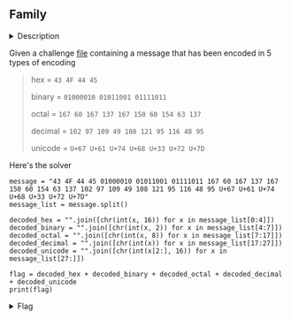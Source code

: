 ## Family

<details>
  <summary>Description</summary>
  
  > [null]
  
  > Flag Format: CODEBY{}
  
</details>

Given a challenge [file](./family.txt) containing a message that has been encoded in 5 types of encoding

> hex = `43 4F 44 45` <br>
> 
> binary = `01000010 01011001 01111011` <br>
> 
> octal = `167 60 167 137 167 150 60 154 63 137` <br>
> 
> decimal = `102 97 109 49 108 121 95 116 48 95` <br>
> 
> unicode = `U+67 U+61 U+74 U+68 U+33 U+72 U+7D` <br>

Here's the solver

```python3
message = "43 4F 44 45 01000010 01011001 01111011 167 60 167 137 167 150 60 154 63 137 102 97 109 49 108 121 95 116 48 95 U+67 U+61 U+74 U+68 U+33 U+72 U+7D"
message_list = message.split()

decoded_hex = "".join([chr(int(x, 16)) for x in message_list[0:4]])
decoded_binary = "".join([chr(int(x, 2)) for x in message_list[4:7]])
decoded_octal = "".join([chr(int(x, 8)) for x in message_list[7:17]])
decoded_decimal = "".join([chr(int(x)) for x in message_list[17:27]])
decoded_unicode = "".join([chr(int(x[2:], 16)) for x in message_list[27:]])

flag = decoded_hex + decoded_binary + decoded_octal + decoded_decimal + decoded_unicode
print(flag)
```

<details>
  <summary>Flag</summary>
  
  > `CODEBY{w0w_wh0l3_fam1ly_t0_gath3r}`
  
</details>
